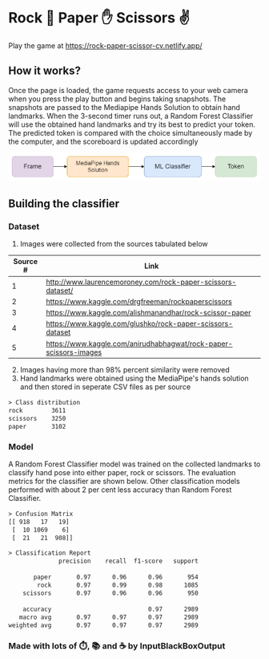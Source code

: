 # Rock 👊 Paper ✋ Scissors ✌

Play the game at https://rock-paper-scissor-cv.netlify.app/

## How it works?

Once the page is loaded, the game requests access to your web camera when you press the play button and begins taking snapshots. The snapshots are passed to the Mediapipe Hands Solution to obtain hand landmarks. When the 3-second timer runs out, a Random Forest Classifier will use the obtained hand landmarks and try its best to predict your token. The predicted token is compared with the choice simultaneously made by the computer, and the scoreboard is updated accordingly

![](www/images/process.drawio.png)

## Building the classifier

### Dataset

1. Images were collected from the sources tabulated below

| Source # | Link                                                              |
| -------- | ----------------------------------------------------------------- |
| 1        | http://www.laurencemoroney.com/rock-paper-scissors-dataset/       |
| 2        | https://www.kaggle.com/drgfreeman/rockpaperscissors               |
| 3        | https://www.kaggle.com/alishmanandhar/rock-scissor-paper          |
| 4        | https://www.kaggle.com/glushko/rock-paper-scissors-dataset        |
| 5        | https://www.kaggle.com/anirudhabhagwat/rock-paper-scissors-images |

2. Images having more than 98% percent similarity were removed
3. Hand landmarks were obtained using the MediaPipe's hands solution and then stored in seperate CSV files as per source

```text
> Class distribution
rock        3611
scissors    3250
paper       3102
```

### Model

A Random Forest Classifier model was trained on the collected landmarks to classify hand pose into either paper, rock or scissors. The evaluation metrics for the classifier are shown below. Other classification models performed with about 2 per cent less accuracy than Random Forest Classifier.

```text
> Confusion Matrix
[[ 918   17   19]
 [  10 1069    6]
 [  21   21  908]]
```

```text
> Classification Report
              precision    recall  f1-score   support

       paper       0.97      0.96      0.96       954
        rock       0.97      0.99      0.98      1085
    scissors       0.97      0.96      0.96       950

    accuracy                           0.97      2989
   macro avg       0.97      0.97      0.97      2989
weighted avg       0.97      0.97      0.97      2989

```

### Made with lots of ⏱️, 📚 and ☕ by InputBlackBoxOutput
